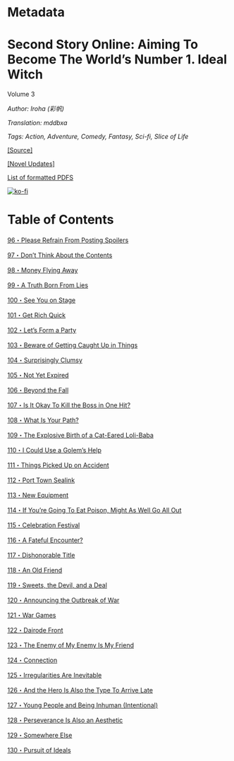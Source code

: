 # Metadata

# Second Story Online: Aiming To Become The World’s Number 1. Ideal Witch
  
Volume 3

_Author:_ _Iroha (彩帆)_

_Translation: mddbxa_

_Tags: Action, Adventure, Comedy, Fantasy, Sci-fi, Slice of Life_

[\[Source\]](https://ncode.syosetu.com/n6771dp/)

[\[Novel Updates\]](https://www.novelupdates.com/series/second-story-online-aiming-to-become-the-worlds-number-1-ideal-witch/)

[List of formatted PDFS](../../README.md)

[![ko-fi](https://ko-fi.com/img/githubbutton_sm.svg)](https://ko-fi.com/I2I117SQUE)



# Table of Contents

[96・Please Refrain From Posting Spoilers](./chapters/Section0096.md)

[97・Don’t Think About the Contents](./chapters/Section0097.md)

[98・Money Flying Away](./chapters/Section0098.md)

[99・A Truth Born From Lies](./chapters/Section0099.md)

[100・See You on Stage](./chapters/Section0100.md)

[101・Get Rich Quick](./chapters/Section0101.md)

[102・Let’s Form a Party](./chapters/Section0102.md)

[103・Beware of Getting Caught Up in Things](./chapters/Section0103.md)

[104・Surprisingly Clumsy](./chapters/Section0104.md)

[105・Not Yet Expired](./chapters/Section0105.md)

[106・Beyond the Fall](./chapters/Section0106.md)

[107・Is It Okay To Kill the Boss in One Hit?](./chapters/Section0107.md)

[108・What Is Your Path?](./chapters/Section0108.md)

[109・The Explosive Birth of a Cat-Eared Loli-Baba](./chapters/Section0109.md)

[110・I Could Use a Golem’s Help](./chapters/Section0110.md)

[111・Things Picked Up on Accident](./chapters/Section0111.md)

[112・Port Town Sealink](./chapters/Section0112.md)

[113・New Equipment](./chapters/Section0113.md)

[114・If You’re Going To Eat Poison, Might As Well Go All Out](./chapters/Section0114.md)

[115・Celebration Festival](./chapters/Section0115.md)

[116・A Fateful Encounter?](./chapters/Section0116.md)

[117・Dishonorable Title](./chapters/Section0117.md)

[118・An Old Friend](./chapters/Section0118.md)

[119・Sweets, the Devil, and a Deal](./chapters/Section0119.md)

[120・Announcing the Outbreak of War](./chapters/Section0120.md)

[121・War Games](./chapters/Section0121.md)

[122・Dairode Front](./chapters/Section0122.md)

[123・The Enemy of My Enemy Is My Friend](./chapters/Section0123.md)

[124・Connection](./chapters/Section0124.md)

[125・Irregularities Are Inevitable](./chapters/Section0125.md)

[126・And the Hero Is Also the Type To Arrive Late](./chapters/Section0126.md)

[127・Young People and Being Inhuman (Intentional)](./chapters/Section0127.md)

[128・Perseverance Is Also an Aesthetic](./chapters/Section0128.md)

[129・Somewhere Else](./chapters/Section0129.md)

[130・Pursuit of Ideals](./chapters/Section0130.md)
